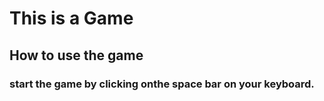 # This is a Game

## How to use the game

### start the game by clicking onthe space bar on your keyboard.
